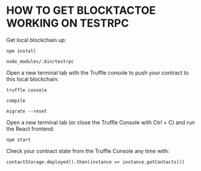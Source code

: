 HOW TO GET BLOCKTACTOE WORKING ON TESTRPC
=========================================

Get local blockchain up:

	npm install

	node_modules/.bin/testrpc

Open a new terminal tab with the Truffle console to push your contract to this local blockchain:

	truffle console

	compile

	migrate	--reset

Open a new terminal tab (or close the Truffle Console with Ctrl + C) and run the React frontend:

	npm start

Check your contract state from the Truffle Console any time with:
	
	contactStorage.deployed().then(instance => instance.getContacts())
